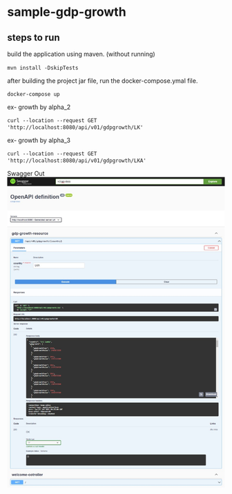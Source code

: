 # sample-gdp-growth

## steps to run

build the application using maven. (without running)

``
mvn install -DskipTests
``

after building the project jar file, run the docker-compose.ymal file.

```
docker-compose up
```
ex- growth by alpha_2
```
curl --location --request GET 'http://localhost:8080/api/v01/gdpgrowth/LK'
```
ex- growth by alpha_3
```
curl --location --request GET 'http://localhost:8080/api/v01/gdpgrowth/LKA'
```
Swagger Out
![alt text](https://raw.githubusercontent.com/UmeshGunasekara/sample-gdp-growth2/main/Swagger_out.jpeg)